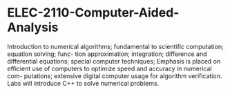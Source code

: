 # ELEC-2110-Computer-Aided-Analysis
Introduction to numerical algorithms; fundamental to scientific computation; equation solving; func- tion approximation; integration; difference and differential equations; special computer techniques; Emphasis is placed on efficient use of computers to optimize speed and accuracy in numerical com- putations; extensive digital computer usage for algorithm verification. Labs will introduce C++ to solve numerical problems.
